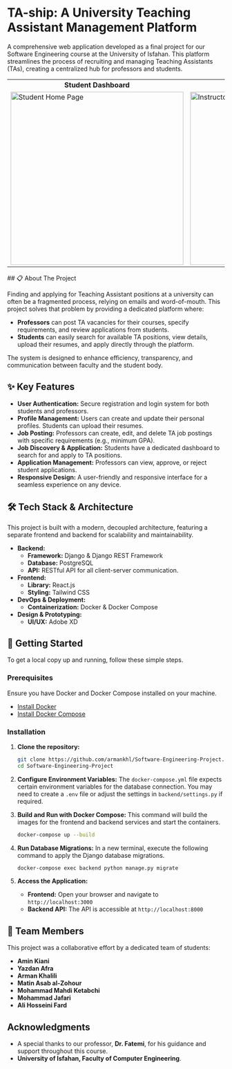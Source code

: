 # TA-ship: A University Teaching Assistant Management Platform

A comprehensive web application developed as a final project for our Software Engineering course at the University of Isfahan. This platform streamlines the process of recruiting and managing Teaching Assistants (TAs), creating a centralized hub for professors and students.

<table>
  <tr>
    <td align="center"><b>Student Dashboard</b></td>
    <td align="center"><b>Instructor Dashboard</b></td>
  </tr>
  <tr>
    <td><img width="400" alt="Student Home Page" src="https://github.com/user-attachments/assets/d6892492-62bf-472d-b688-34f6f2f05161"></td>
    <td><img width="400" alt="Instructor Home Page" src="https://github.com/user-attachments/assets/7a1fed98-39ef-4d17-af04-952f482c5083"></td>
  </tr>
</table>
## 📋 About The Project

Finding and applying for Teaching Assistant positions at a university can often be a fragmented process, relying on emails and word-of-mouth. This project solves that problem by providing a dedicated platform where:

*   **Professors** can post TA vacancies for their courses, specify requirements, and review applications from students.
*   **Students** can easily search for available TA positions, view details, upload their resumes, and apply directly through the platform.

The system is designed to enhance efficiency, transparency, and communication between faculty and the student body.

## ✨ Key Features

*   **User Authentication:** Secure registration and login system for both students and professors.
*   **Profile Management:** Users can create and update their personal profiles. Students can upload their resumes.
*   **Job Posting:** Professors can create, edit, and delete TA job postings with specific requirements (e.g., minimum GPA).
*   **Job Discovery & Application:** Students have a dedicated dashboard to search for and apply to TA positions.
*   **Application Management:** Professors can view, approve, or reject student applications.
*   **Responsive Design:** A user-friendly and responsive interface for a seamless experience on any device.

## 🛠️ Tech Stack & Architecture

This project is built with a modern, decoupled architecture, featuring a separate frontend and backend for scalability and maintainability.

*   **Backend:**
    *   **Framework:** Django & Django REST Framework
    *   **Database:** PostgreSQL
    *   **API:** RESTful API for all client-server communication.
*   **Frontend:**
    *   **Library:** React.js
    *   **Styling:** Tailwind CSS
*   **DevOps & Deployment:**
    *   **Containerization:** Docker & Docker Compose
*   **Design & Prototyping:**
    *   **UI/UX:** Adobe XD

## 🚀 Getting Started

To get a local copy up and running, follow these simple steps.

### Prerequisites

Ensure you have Docker and Docker Compose installed on your machine.
*   [Install Docker](https://docs.docker.com/get-docker/)
*   [Install Docker Compose](https://docs.docker.com/compose/install/)

### Installation

1.  **Clone the repository:**
    ```sh
    git clone https://github.com/armankhl/Software-Engineering-Project.git
    cd Software-Engineering-Project
    ```
2.  **Configure Environment Variables:**
    The `docker-compose.yml` file expects certain environment variables for the database connection. You may need to create a `.env` file or adjust the settings in `backend/settings.py` if required.

3.  **Build and Run with Docker Compose:**
    This command will build the images for the frontend and backend services and start the containers.
    ```sh
    docker-compose up --build
    ```
4.  **Run Database Migrations:**
    In a new terminal, execute the following command to apply the Django database migrations.
    ```sh
    docker-compose exec backend python manage.py migrate
    ```
5.  **Access the Application:**
    *   **Frontend:** Open your browser and navigate to `http://localhost:3000`
    *   **Backend API:** The API is accessible at `http://localhost:8000`

## 👥 Team Members

This project was a collaborative effort by a dedicated team of students:

*   **Amin Kiani**
*   **Yazdan Afra**
*   **Arman Khalili**
*   **Matin Asab al-Zohour**
*   **Mohammad Mahdi Ketabchi**
*   **Mohammad Jafari**
*   **Ali Hosseini Fard**

## Acknowledgments

*   A special thanks to our professor, **Dr. Fatemi**, for his guidance and support throughout this course.
*   **University of Isfahan, Faculty of Computer Engineering**.
